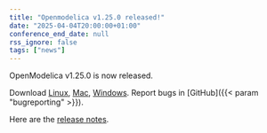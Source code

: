 ```yaml
---
title: "Openmodelica v1.25.0 released!"
date: "2025-04-04T20:00:00+01:00"
conference_end_date: null
rss_ignore: false
tags: ["news"]
---
```


OpenModelica v1.25.0 is now released.

Download [Linux](/download/download-linux/), [Mac](/download/download-mac/), [Windows](/download/download-windows/). Report bugs in [GitHub]({{< param "bugreporting" >}}).

Here are the [release notes](https://github.com/OpenModelica/OpenModelica/releases/tag/v1.25.0).

